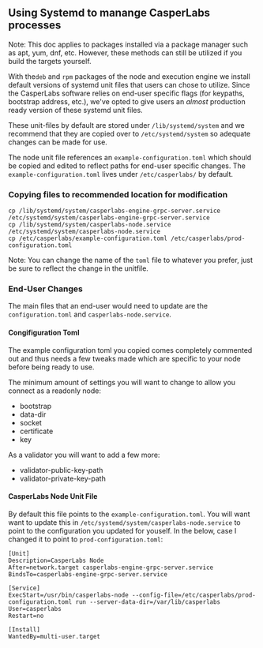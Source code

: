 ## Using Systemd to manange CasperLabs processes

Note: This doc applies to packages installed via a package manager such as apt,
 yum, dnf, etc. However, these methods can still be utilized if you build the 
targets yourself.

With the`deb` and `rpm` packages of the node and execution engine we install
default versions of systemd unit files that users can chose to utilize. Since
the CasperLabs software relies on end-user specific flags (for keypaths,
bootstrap address, etc.), we've opted to give users an *almost* production
ready version of these systemd unit files.

These unit-files by default are stored under `/lib/systemd/system` and we 
recommend that they are copied over to `/etc/systemd/system` so adequate changes
 can be made for use.

The node unit file references an `example-configuration.toml` which should be 
copied and edited to reflect paths for end-user specific changes. The 
`example-configuration.toml` lives under `/etc/casperlabs/` by default.

### Copying files to recommended location for modification

```
cp /lib/systemd/system/casperlabs-engine-grpc-server.service /etc/systemd/system/casperlabs-engine-grpc-server.service
cp /lib/systemd/system/casperlabs-node.service /etc/systemd/system/casperlabs-node.service
cp /etc/casperlabs/example-configuration.toml /etc/casperlabs/prod-configuration.toml
```

Note: You can change the name of the `toml` file to whatever you prefer, just 
be sure to reflect the change in the unitfile.

### End-User Changes

The main files that an end-user would need to update are the `configuration.toml` and `casperlabs-node.service`.

#### Congifiguration Toml

The example configuration toml you copied comes completely commented out and thus 
needs a few tweaks made which are specific to your node before being ready 
to use.

The minimum amount of settings you will want to change to allow you connect as 
a readonly node:
- bootstrap
- data-dir
- socket
- certificate
- key 

As a validator you will want to add a few more:
- validator-public-key-path
- validator-private-key-path

#### CasperLabs Node Unit File

By default this file points to the `example-configuration.toml`. You will want
want to update this in `/etc/systemd/system/casperlabs-node.service` to point 
to the configuration you updated for youself. In the below, case I changed it 
to point to `prod-configuration.toml`:

```
[Unit]
Description=CasperLabs Node
After=network.target casperlabs-engine-grpc-server.service
BindsTo=casperlabs-engine-grpc-server.service

[Service]
ExecStart=/usr/bin/casperlabs-node --config-file=/etc/casperlabs/prod-configuration.toml run --server-data-dir=/var/lib/casperlabs
User=casperlabs
Restart=no

[Install]
WantedBy=multi-user.target
```
